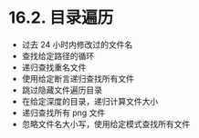 # 16.2. 目录遍历

- 过去 24 小时内修改过的文件名
- 查找给定路径的循环
- 递归查找重名文件
- 使用给定断言递归查找所有文件
- 跳过隐藏文件遍历目录
- 在给定深度的目录，递归计算文件大小
- 递归查找所有 png 文件
- 忽略文件名大小写，使用给定模式查找所有文件
